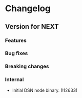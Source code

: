 # Changelog

## Version for NEXT

### Features

### Bug fixes

### Breaking changes

### Internal
- Initial DSN node binary. (!12633)

